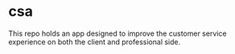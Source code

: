 # csa
This repo holds an app designed to improve the customer service experience on both the client and professional side.